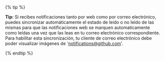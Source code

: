 {% tip %}

**Tip:** Si recibes notificaciones tanto por web como por correo electrónico, puedes sincronizar automáticamente el estado de leído o no leído de las mismas para que las notificaciones web se marquen automaticamente como leídas una vez que las leas en tu correo electrónico correspondiente. Para habilitar esta sincronización, tu cliente de correo electrónico debe poder visualizar imágenes de 'notifications@github.com'.

{% endtip %}
